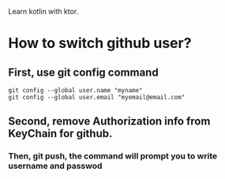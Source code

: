 Learn kotlin with ktor.

#   How to switch github user?

##  First, use git config command

``` 
git config --global user.name "myname"
git config --global user.email "myemail@email.com"
```

##  Second, remove Authorization info from KeyChain for github.

### Then, git push, the command will prompt you to write username and passwod
